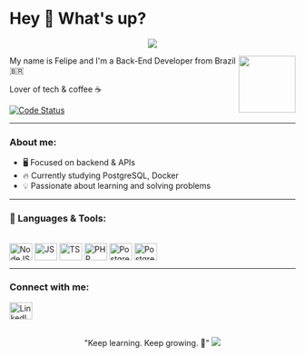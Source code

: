 # Hey 👋 What's up?
<p align="center">
  <img src="https://capsule-render.vercel.app/api?type=waving&color=0:16a34a,100:15803d&height=120&section=header"/>
</p>
<img align="right" src="https://media.tenor.com/UI9IkhLQ3jwAAAAi/pokemon.gif" width="100"/>
My name is Felipe and I'm a Back-End Developer from Brazil 🇧🇷 

Lover of tech & coffee ☕   

[![Code Status](https://img.shields.io/badge/Coding-Always-green?style=for-the-badge&logo=github)](https://github.com/30felipedev)

---

### About me:
- 🖥️ Focused on backend & APIs
- 🔥 Currently studying PostgreSQL, Docker
- 💡 Passionate about learning and solving problems

---

### 🧰 Languages & Tools:
<div style="display: inline_block"><br/>
  <img align="center" alt="NodeJS" height="30" width="40" src="https://cdn.jsdelivr.net/gh/devicons/devicon/icons/nodejs/nodejs-original.svg">
  <img align="center" alt="JS" height="30" width="40" src="https://cdn.jsdelivr.net/gh/devicons/devicon/icons/javascript/javascript-original.svg">
  <img align="center" alt="TS" height="30" width="40" src="https://cdn.jsdelivr.net/gh/devicons/devicon/icons/typescript/typescript-original.svg">
  <img align="center" alt="PHP" height="30" width="40" src="https://cdn.jsdelivr.net/gh/devicons/devicon/icons/php/php-original.svg">
  <img align="center" alt="PostgreSQL" height="30" width="40" src="https://cdn.jsdelivr.net/gh/devicons/devicon/icons/postgresql/postgresql-original.svg">
  <img align="center" alt="PostgreSQL" height="30" width="40" src="https://cdn.jsdelivr.net/gh/devicons/devicon@latest/icons/git/git-original.svg">
</div>

---

### Connect with me:
<a href="https://www.linkedin.com/in/felipe-barretto-990054304/" target="_blank">
  <img src="https://cdn.jsdelivr.net/gh/devicons/devicon/icons/linkedin/linkedin-original.svg" width="40" height="30" alt="LinkedIn">
</a>
<br></br>

<p align="center">"Keep learning. Keep growing. 🚀"
  <img src="https://capsule-render.vercel.app/api?type=waving&color=0:16a34a,100:15803d&height=120&section=footer"/>
</p>
